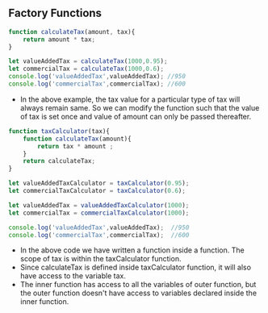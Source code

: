 ## Factory Functions

```js
function calculateTax(amount, tax){
    return amount * tax;
}

let valueAddedTax = calculateTax(1000,0.95);
let commercialTax = calculateTax(1000,0.6);
console.log('valueAddedTax',valueAddedTax); //950
console.log('commercialTax',commercialTax); //600

```
- In the above example, the tax value for a particular type of tax will always remain same. So we can modify the function such that the value of tax is set once and value of amount can only be passed thereafter.
  
```js
function taxCalculator(tax){
    function calculateTax(amount){
        return tax * amount ;
    }
    return calculateTax;
}

let valueAddedTaxCalculator = taxCalculator(0.95);
let commercialTaxCalculator = taxCalculator(0.6);

let valueAddedTax = valueAddedTaxCalculator(1000);
let commercialTax = commercialTaxCalculator(1000);

console.log('valueAddedTax',valueAddedTax);  //950
console.log('commercialTax',commercialTax);  //600

```

- In the above code we have written a function inside a function. The scope of tax is within the taxCalculator function.
- Since calculateTax is defined inside taxCalculator function, it will also have access to the variable tax.
- The inner function has access to all the variables of outer function, but the outer function doesn't have access to variables declared inside the inner function.